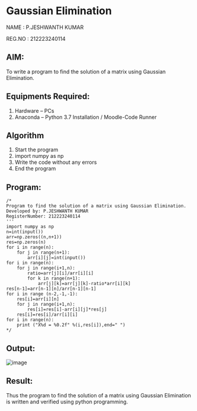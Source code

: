 # Gaussian Elimination

NAME : P.JESHWANTH KUMAR

REG.NO : 212223240114

## AIM:
To write a program to find the solution of a matrix using Gaussian Elimination.

## Equipments Required:
1. Hardware – PCs
2. Anaconda – Python 3.7 Installation / Moodle-Code Runner

## Algorithm
1. Start the program
2. import numpy as np
3. Write the code without any errors
4. End the program

## Program:
```
/*
Program to find the solution of a matrix using Gaussian Elimination.
Developed by: P.JESHWANTH KUMAR
RegisterNumber: 212223240114
'''
import numpy as np
n=int(input())
arr=np.zeros((n,n+1))
res=np.zeros(n)
for i in range(n):
    for j in range(n+1):
        arr[i][j]=int(input())
for i in range(n):
    for j in range(i+1,n):
        ratio=arr[j][i]/arr[i][i]
        for k in range(n+1):
            arr[j][k]=arr[j][k]-ratio*arr[i][k]
res[n-1]=arr[n-1][n]/arr[n-1][n-1]
for i in range (n-2,-1,-1):
    res[i]=arr[i][n]
    for j in range(i+1,n):
        res[i]=res[i]-arr[i][j]*res[j]
    res[i]=res[i]/arr[i][i]
for i in range(n):
    print ("X%d = %0.2f" %(i,res[i]),end=" ")
*/
```

## Output:
![image](https://github.com/Jeshwanthkumarpayyavula/Gaussian/assets/145742402/b2ec0519-d8ef-4cf1-9625-9f44819c9e30)



## Result:
Thus the program to find the solution of a matrix using Gaussian Elimination is written and verified using python programming.

